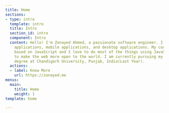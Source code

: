 ```yaml
---
title: Home
sections:
- type: intro
  template: intro
  title: Intro
  section_id: intro
  component: Intro
  content: Hello! I'm Zonayed Ahmed, a passionate software engineer. I develop web
    applications, mobile applications, and desktop applications. My core skill is
    based on JavaScript and I love to do most of the things using JavaScript. I love
    to make the web more open to the world. I am currently pursuing my bachelor's
    degree at Chandigarh University, Punjab, India(Last Year).
  actions:
  - label: Know More
    url: https://zonayed.me
menus:
  main:
    title: Home
    weight: 1
template: home

---
```

